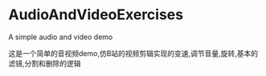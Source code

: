 # AudioAndVideoExercises
A simple audio and video demo

这是一个简单的音视频demo,仿B站的视频剪辑实现的变速,调节音量,旋转,基本的滤镜,分割和删除的逻辑
